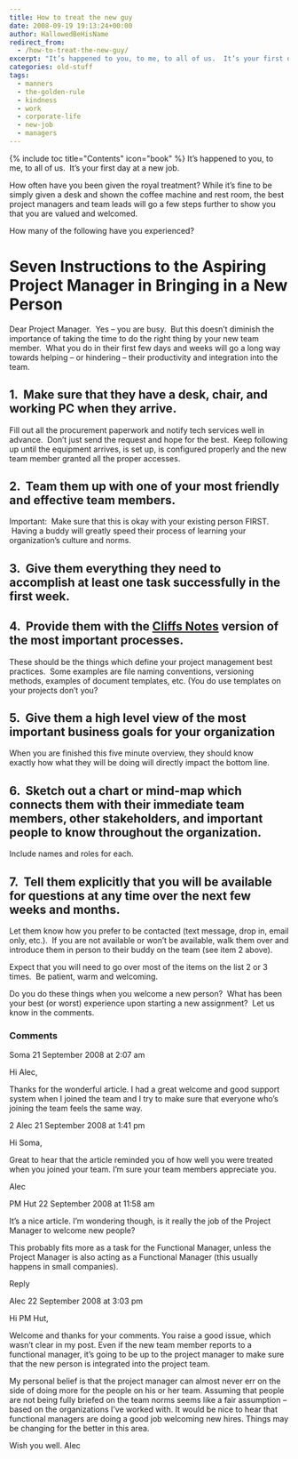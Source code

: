 ```yaml
---
title: How to treat the new guy
date: 2008-09-19 19:13:24+00:00
author: HallowedBeHisName
redirect_from:
  - /how-to-treat-the-new-guy/
excerpt: "It’s happened to you, to me, to all of us.  It’s your first day at a new job. How often have you been given the royal treatment?"
categories: old-stuff
tags:
  - manners
  - the-golden-rule
  - kindness
  - work
  - corporate-life
  - new-job
  - managers
---
```

{% include toc title="Contents" icon="book" %}
It’s happened to you, to me, to all of us.  It’s your first day at a new job.

How often have you been given the royal treatment? While it’s fine to be simply given a desk and shown the coffee machine and rest room, the best project managers and team leads will go a few steps further to show you that you are valued and welcomed.

How many of the following have you experienced?

# Seven Instructions to the Aspiring Project Manager in Bringing in a New Person

Dear Project Manager.  Yes – you are busy.  But this doesn’t diminish the importance of taking the time to do the right thing by your new team member.  What you do in their first few days and weeks
will go a long way towards helping – or hindering – their productivity and integration into the team.

## 1.  Make sure that they have a desk, chair, and working PC when they arrive.

Fill out all the procurement paperwork and notify tech services well in advance.  Don’t just send the request and hope for the best.  Keep following up until the equipment arrives, is set up, is configured properly and the new team member granted all the proper accesses.

## 2.  Team them up with one of your most friendly and effective team members.

Important:  Make sure that this is okay with your existing
person FIRST.  Having a buddy will greatly speed their process
of learning your organization’s culture and norms.

## 3.  Give them everything they need to accomplish at least one task successfully in the first week.

## 4.  Provide them with the [Cliffs Notes](http://www.cliffsnotes.com/) version of the most important processes.

These should be the things which define your project management best practices.  Some examples are file naming conventions, versioning methods, examples of document templates, etc. (You do use templates on your projects don’t you? 

## 5.  Give them a high level view of the most important business goals for your organization

When you are finished this five minute overview, they should know
exactly how what they will be doing will directly impact the
bottom line.

## 6.  Sketch out a chart or mind-map which connects them with their immediate team members, other stakeholders, and important people to know throughout the organization.

Include names and roles for each.

## 7.  Tell them explicitly that you will be available for questions at any time over the next few weeks and months.

Let them know how you prefer to be contacted (text message, drop in, email only, etc.).  If you are not available or won’t be available, walk them over and introduce them in person to their buddy on the team (see item 2 above).

Expect that you will need to go over most of the items on the list 2 or 3 times.  Be patient, warm and welcoming.

Do you do these things when you welcome a new person?  What has been your best (or worst) experience upon starting a new assignment?  Let us know in the comments.

### Comments

Soma 21 September 2008 at 2:07 am

Hi Alec,

Thanks for the wonderful article. I had a great welcome and good support system when I joined the team and I try to make sure that everyone who’s joining the team feels the same way.

2 Alec 21 September 2008 at 1:41 pm

Hi Soma,

Great to hear that the article reminded you of how well you were treated when you joined your team. I’m sure your team members appreciate you.

Alec

PM Hut 22 September 2008 at 11:58 am

It’s a nice article. I’m wondering though, is it really the job of the Project Manager to welcome new people?

This probably fits more as a task for the Functional Manager, unless the Project Manager is also acting as a Functional Manager (this usually happens in small companies).

Reply

Alec 22 September 2008 at 3:03 pm

Hi PM Hut,

Welcome and thanks for your comments. You raise a good issue, which wasn’t clear in my post. Even if the new team member reports to a functional manager, it’s going to be up to the project manager to make sure that the new person is integrated into the project team.

My personal belief is that the project manager can almost never err on the side of doing more for the people on his or her team. Assuming that people are not being fully briefed on the team norms seems like a fair assumption – based on the organizations I’ve worked with. It would be nice to hear that functional managers are doing a good job welcoming new hires. Things may be changing for the better in this area.

Wish you well.
Alec
